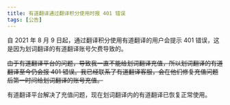 ```yaml
---
title: 有道翻译通过翻译积分使用时报 401 错误
tags: [公告]
---
```


自 2021 年 8 月 9 日起，通过翻译积分使用有道翻译的用户会提示 401 错误，这是因为划词翻译的有道翻译账号欠费导致的。

~~由于有道翻译平台的问题，导致我一直不能给划词翻译充值，所以划词翻译的有道翻译至今仍会报 401 错误。我已经联系了有道翻译客服，会在他们修复充值问题后第一时间给划词翻译的账号充值。~~

有道翻译平台解决了充值问题，现在划词翻译内的有道翻译已恢复正常使用。
